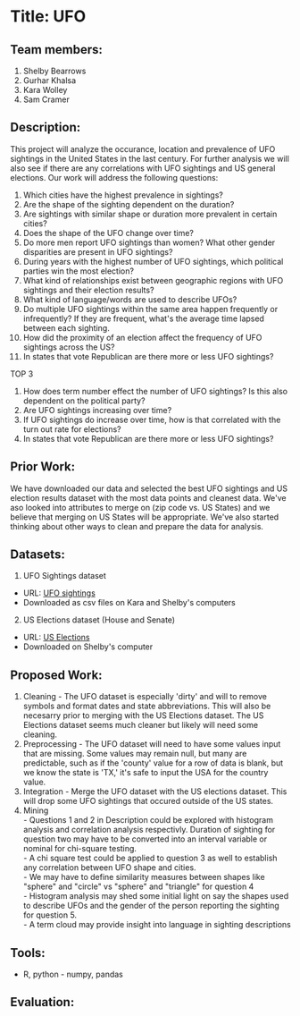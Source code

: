 # Title: UFO
## Team members: 
1) Shelby Bearrows
2) Gurhar Khalsa
3) Kara Wolley
4) Sam Cramer
## Description: 
This project will analyze the occurance, location and prevalence of UFO sightings in the United States in the last century. For further analysis we will also see if there are any correlations with UFO sightings and US general elections. Our work will address the following questions:
1) Which cities have the highest prevalence in sightings?
2) Are the shape of the sighting dependent on the duration?
3) Are sightings with similar shape or duration more prevalent in certain cities?
4) Does the shape of the UFO change over time?
5) Do more men report UFO sightings than women? What other gender disparities are present in UFO sightings?
6) During years with the highest number of UFO sightings, which political parties win the most election?
7) What kind of relationships exist between geographic regions with UFO sightings and their election results?
8) What kind of language/words are used to describe UFOs?
9) Do multiple UFO sightings within the same area happen frequently or infrequently? If they are frequent, what's the average time lapsed between each sighting.
10) How did the proximity of an election affect the frequency of UFO sightings across the US?
11) In states that vote Republican are there more or less UFO sightings?

TOP 3
1) How does term number effect the number of UFO sightings? Is this also dependent on the political party?
2) Are UFO sightings increasing over time?
3) If UFO sightings do increase over time, how is that correlated with the turn out rate for elections?
4) In states that vote Republican are there more or less UFO sightings?

## Prior Work:
We have downloaded our data and selected the best UFO sightings and US election results dataset with the most data points and cleanest data. We've aso looked into attributes to merge on (zip code vs. US States) and we believe that merging on US States will be appropriate. We've also started thinking about other ways to clean and prepare the data for analysis.
## Datasets:
  1) UFO Sightings dataset
  - URL: [UFO sightings][1]
  - Downloaded as csv files on Kara and Shelby's computers
  2) US Elections dataset (House and Senate)
  - URL: [US Elections][2]
  - Downloaded on Shelby's computer
## Proposed Work:
  1) Cleaning
    - The UFO dataset is especially 'dirty' and will to remove symbols and format dates and state abbreviations. This will also be         
      necesarry prior to merging with the US Elections dataset. The US Elections dataset seems much cleaner but likely will need some cleaning.
  2) Preprocessing
    - The UFO dataset will need to have some values input that are missing. Some values may remain null, but many are predictable, such as if the 'county' value for       a row of data is blank, but we know the state is 'TX,' it's safe to input the USA for the country value. 
  3) Integration
    - Merge the UFO dataset with the US elections dataset. This will drop some UFO sightings that occured outside of the US states. 
  4) Mining <br/>
    - Questions 1 and 2 in Description could be explored with histogram analysis and correlation analysis respectivly. Duration of sighting for question two may have to be converted into an interval variable or nominal for chi-square testing. <br/>
    - A chi square test could be applied to question 3 as well to establish any correlation between UFO shape and cities. <br/>
    - We may have to define similarity measures between shapes like "sphere" and "circle" vs "sphere" and "triangle" for question 4 <br/>
    - Histogram analysis may shed some initial light on say the shapes used to describe UFOs and the gender of the person reporting the sighting for question 5. <br/> 
    - A term cloud may provide insight into language in sighting descriptions<br/>
 ## Tools:
  - R, python - numpy, pandas
## Evaluation: 






[1]: https://www.kaggle.com/NUFORC/ufo-sightings?select=complete.csv "UFO Sightings"
[2]: https://www.kaggle.com/tunguz/us-elections-dataset "US Elections"


